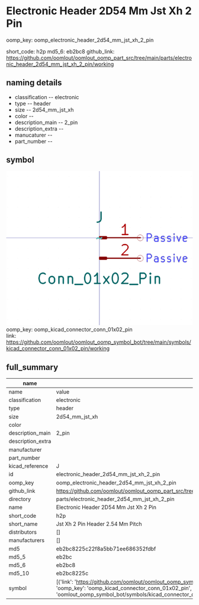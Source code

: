 # Electronic Header 2D54 Mm Jst Xh 2 Pin
oomp_key: oomp_electronic_header_2d54_mm_jst_xh_2_pin 


short_code: h2p
md5_6: eb2bc8
github_link: https://github.com/oomlout/oomlout_oomp_part_src/tree/main/parts/electronic_header_2d54_mm_jst_xh_2_pin/working
## naming details
* classification -- electronic
* type -- header
* size -- 2d54_mm_jst_xh
* color -- 
* description_main -- 2_pin
* description_extra -- 
* manucaturer -- 
* part_number -- 



## symbol

![](symbol/0/working/working_600.png)  
oomp_key: oomp_kicad_connector_conn_01x02_pin  
link: https://github.com/oomlout/oomlout_oomp_symbol_bot/tree/main/symbols/kicad_connector_conn_01x02_pin/working  


## full_summary
| name | value | 
| --- | --- | 
| name | value | 
| classification | electronic | 
| type | header | 
| size | 2d54_mm_jst_xh | 
| color |  | 
| description_main | 2_pin | 
| description_extra |  | 
| manufacturer |  | 
| part_number |  | 
| kicad_reference | J | 
| id | electronic_header_2d54_mm_jst_xh_2_pin | 
| oomp_key | oomp_electronic_header_2d54_mm_jst_xh_2_pin | 
| github_link | https://github.com/oomlout/oomlout_oomp_part_src/tree/main/parts/electronic_header_2d54_mm_jst_xh_2_pin/working | 
| directory | parts/electronic_header_2d54_mm_jst_xh_2_pin | 
| name | Electronic Header 2D54 Mm Jst Xh 2 Pin | 
| short_code | h2p | 
| short_name | Jst Xh 2 Pin Header 2.54 Mm Pitch | 
| distributors | [] | 
| manufacturers | [] | 
| md5 | eb2bc8225c22f8a5bb71ee686352fdbf | 
| md5_5 | eb2bc | 
| md5_6 | eb2bc8 | 
| md5_10 | eb2bc8225c | 
| symbol | [{'link': 'https://github.com/oomlout/oomlout_oomp_symbol_bot/tree/main/symbols/kicad_connector_conn_01x02_pin', 'oomp_key': 'oomp_kicad_connector_conn_01x02_pin', 'directory': 'oomlout_oomp_symbol_bot/symbols/kicad_connector_conn_01x02_pin//working/working.kicad_sym'}] | 
